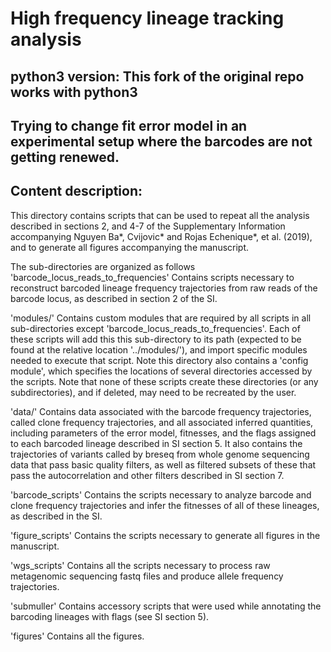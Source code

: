 # High frequency lineage tracking analysis
## python3 version: This fork of the original repo works with python3

## Trying to change fit error model in an experimental setup where the barcodes are not getting renewed.

## Content description:
This directory contains scripts that can be used to repeat all the analysis described in sections 2, and 4-7 of the Supplementary Information accompanying Nguyen Ba*, Cvijovic* and Rojas Echenique*, et al. (2019), and to generate all figures accompanying the manuscript.

The sub-directories are organized as follows
'barcode_locus_reads_to_frequencies' 	Contains scripts necessary to reconstruct barcoded  lineage frequency trajectories from raw reads of the barcode locus, as described in section 2 of the SI.

'modules/'	Contains custom modules that are required by all scripts in all sub-directories except 'barcode_locus_reads_to_frequencies'. Each of these scripts will add this this sub-directory to its path (expected to be found at the relative location '../modules/'), and import specific modules needed to execute that script. Note this directory also contains a 'config module', which specifies the locations of several directories accessed by the scripts. Note that none of these scripts create these directories (or any subdirectories), and if deleted, may need to be recreated by the user.

'data/' 	Contains data associated with the barcode frequency trajectories, called clone frequency trajectories, and all associated inferred quantities, including parameters of the error model, fitnesses, and the flags assigned to each barcoded lineage described in SI section 5. It also contains the trajectories of variants called by breseq from whole genome sequencing data that pass basic quality filters, as well as filtered subsets of these that pass the autocorrelation and other filters described in SI section 7.

'barcode_scripts'	Contains the scripts necessary to analyze barcode and clone frequency trajectories and infer the fitnesses of all of these lineages, as described in the SI.

'figure_scripts'	Contains the scripts necessary to generate all figures in the manuscript.

'wgs_scripts'	Contains all the scripts necessary to process raw metagenomic sequencing fastq files and produce allele frequency trajectories.

'submuller'	Contains accessory scripts that were used while annotating the barcoding lineages with flags (see SI section 5).

'figures'	Contains all the figures.
